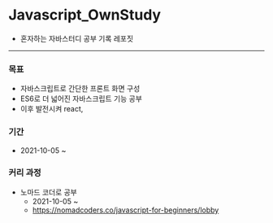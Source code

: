 # Javascript_OwnStudy
- 혼자하는 자바스터디 공부 기록 레포짓

<hr>

### 목표
- 자바스크립트로 간단한 프론트 화면 구성
- ES6로 더 넓어진 자바스크립트 기능 공부
- 이후 발전시켜 react, 

### 기간
- 2021-10-05 ~

### 커리 과정
- 노마드 코더로 공부
  - 2021-10-05 ~ 
  - https://nomadcoders.co/javascript-for-beginners/lobby

